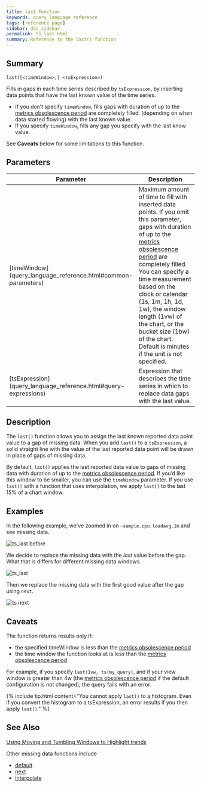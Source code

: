 ```yaml
---
title: last Function
keywords: query language reference
tags: [reference page]
sidebar: doc_sidebar
permalink: ts_last.html
summary: Reference to the last() function
---
```

## Summary
```
last([<timeWindow>,] <tsExpression>)
```
Fills in gaps in each time series described by `tsExpression`, by inserting data points that have the last known value of the time series.

* If you don’t specify `timeWindow`, fills gaps with duration of up to the [metrics obsolescence period](metrics_managing.html#obsolete-metrics) are completely filled. (depending on when data started flowing) with the last known value.
* If you specify `timeWindow`, fills any gap you specify with the last know value.

See **Caveats** below for some limitations to this function.

## Parameters

<table>
<tbody>
<thead>
<tr><th width="20%">Parameter</th><th width="80%">Description</th></tr>
</thead>
<tr>
<td markdown="span">[timeWindow](query_language_reference.html#common-parameters)</td>
<td>Maximum amount of time to fill with inserted data points. If you omit this parameter, gaps with duration of up to the <a href="metrics_managing.html#obsolete-metrics">metrics obsolescence period</a> are completely filled.
<br>You can specify a time measurement based on the clock or calendar (1s, 1m, 1h, 1d, 1w), the window length (1vw) of the chart, or the bucket size (1bw) of the chart. Default is minutes if the unit is not specified. </td></tr>
<tr>
<td markdown="span"> [tsExpression](query_language_reference.html#query-expressions)</td>
<td>Expression that describes the time series in which to replace data gaps with the last value. </td>
</tr>
</tbody>
</table>

## Description

The `last()` function allows you to assign the last known reported data point value to a gap of missing data. When you add `last()` to a  `tsExpression`, a solid straight line with the value of the last reported data point will be drawn in place of gaps of missing data.


By default, `last()` applies the last reported data value to gaps of missing data with duration of up to the [metrics obsolescence period](metrics_managing.html#obsolete-metrics). If you’d like this window to be smaller, you can use the `timeWindow` parameter. If you use `last()` with a function that uses interpolation, we apply `last()` to the last 15% of a chart window.

## Examples

In the following example, we've zoomed in on `~sample.cpu.loadavg.1m` and see missing data.

![ts_last before](images/ts_last_next_before.png)

We decide to replace the missing data with the *last* value before the gap. What that is differs for different missing data windows.

![ts_last](images/ts_last.png)

Then we replace the missing data with the first good value after the gap using `next`.

![ts next](images/ts_next.png)

## Caveats

The function returns results only if:
* the specified timeWindow is less than the [metrics obsolescence period](metrics_managing.html#obsolete-metrics)
* the time window the function looks at is less than the [metrics obsolescence period](metrics_managing.html#obsolete-metrics)

For example, if you specify `last(1vw, ts(my_query)`, and if your view window is greater than 4w (the [metrics obsolescence period](metrics_managing.html#obsolete-metrics) if the default configuration is not changed), the query fails with an error.

{% include tip.html content="You cannot apply `last()` to a histogram. Even if you convert the histogram to a tsExpression, an error results if you then apply `last()`." %}

## See Also

[Using Moving and Tumbling Windows to Highlight trends](query_language_windows_trends.html)

Other missing data functions include
* [default](ts_default.html)
* [next](ts_next.html)
* [interpolate](ts_interpolate.html)
